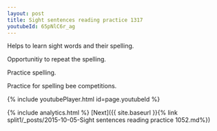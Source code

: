 ```yaml
---
layout: post
title: Sight sentences reading practice 1317
youtubeId: 65pNlC6r_ag
---
```

 
 
Helps to learn sight words and their spelling.

Opportunitiy to repeat the spelling. 

Practice spelling. 
 
Practice for spelling bee competitions. 
 
{% include youtubePlayer.html id=page.youtubeId %}
 
 
{% include analytics.html %} 
[Next]({{ site.baseurl }}{% link  split1/_posts/2015-10-05-Sight sentences reading practice 1052.md%})
 
